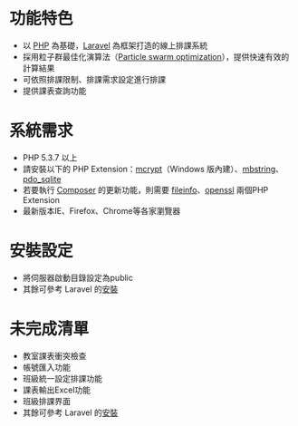 # 功能特色 #
  * 以 [PHP](http://www.php.net/) 為基礎，[Laravel](http://laravel.com/) 為框架打造的線上排課系統
  * 採用粒子群最佳化演算法（[Particle swarm optimization](https://en.wikipedia.org/wiki/Particle_swarm_optimization)），提供快速有效的計算結果
  * 可依照排課限制、排課需求設定進行排課
  * 提供課表查詢功能


# 系統需求 #
  * PHP 5.3.7 以上
  * 請安裝以下的 PHP Extension：[mcrypt](http://www.php.net/mcrypt)（Windows 版內建）、[mbstring](http://www.php.net/mbstring)、[pdo\_sqlite](http://php.net/manual/en/ref.pdo-sqlite.php)
  * 若要執行 [Composer](http://getcomposer.org/) 的更新功能，則需要 [fileinfo](http://www.php.net/fileinfo)、[openssl](http://www.php.net/openssl) 兩個PHP Extension
  * 最新版本IE、Firefox、Chrome等各家瀏覽器

# 安裝設定 #
  * 將伺服器啟動目錄設定為public
  * 其餘可參考 Laravel 的[安裝](http://laravel.com/docs/installation)

# 未完成清單 #
  * 教室課表衝突檢查
  * 帳號匯入功能
  * 班級統一設定排課功能
  * 課表輸出Excel功能
  * 班級排課界面
  * 其餘可參考 Laravel 的[安裝](http://laravel.com/docs/installation)